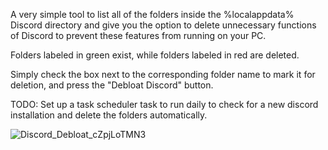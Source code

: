 A very simple tool to list all of the folders inside the %localappdata% Discord directory and give you the option to delete unnecessary functions of Discord to prevent these features from running on your PC.

Folders labeled in green exist, while folders labeled in red are deleted.

Simply check the box next to the corresponding folder name to mark it for deletion, and press the "Debloat Discord" button.

TODO: Set up a task scheduler task to run daily to check for a new discord installation and delete the folders automatically.

![Discord_Debloat_cZpjLoTMN3](https://github.com/NicholasBly/Discord-Debloat-Tool/assets/73457207/edba13cc-ffe0-4917-9ae8-50ac18d44c2b)
